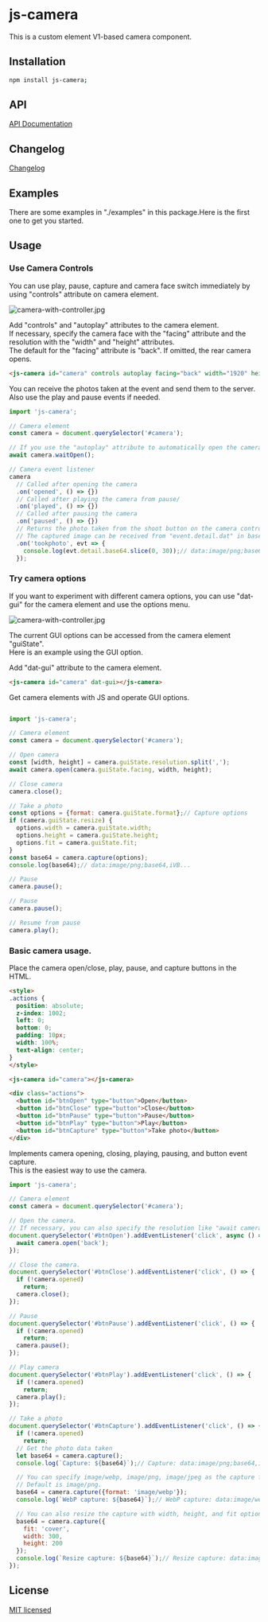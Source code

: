 # js-camera

This is a custom element V1-based camera component.

## Installation

```sh
npm install js-camera;
```

## API

[API Documentation](./API.md)

## Changelog

[Changelog](./CHANGELOG.md)

## Examples

There are some examples in "./examples" in this package.Here is the first one to get you started.

## Usage

### Use Camera Controls

You can use play, pause, capture and camera face switch immediately by using "controls" attribute on camera element.

![camera-with-controller.jpg](https://raw.githubusercontent.com/takuya-motoshima/js-camera/master/screencap/camera-with-controller.jpg)

Add "controls" and "autoplay" attributes to the camera element.  
If necessary, specify the camera face with the "facing" attribute and the resolution with the "width" and "height" attributes.  
The default for the "facing" attribute is "back". If omitted, the rear camera opens.

```html
<js-camera id="camera" controls autoplay facing="back" width="1920" height="1080"></js-camera>
```

You can receive the photos taken at the event and send them to the server.  
Also use the play and pause events if needed.  

```js
import 'js-camera';

// Camera element
const camera = document.querySelector('#camera');

// If you use the "autoplay" attribute to automatically open the camera, you can wait for the camera to fully open if necessary.
await camera.waitOpen();

// Camera event listener
camera
  // Called after opening the camera
  .on('opened', () => {})
  // Called after playing the camera from pause/
  .on('played', () => {})
  // Called after pausing the camera
  .on('paused', () => {})
  // Returns the photo taken from the shoot button on the camera controller
  // The captured image can be received from "event.detail.dat" in base64 format.
  .on('tookphoto', evt => {
    console.log(evt.detail.base64.slice(0, 30));// data:image/png;base64,iVB...
  });
```

### Try camera options

If you want to experiment with different camera options, you can use "dat-gui" for the camera element and use the options menu.

![camera-with-controller.jpg](https://raw.githubusercontent.com/takuya-motoshima/js-camera/master/screencap/camera-with-gui.jpg)

The current GUI options can be accessed from the camera element "guiState".  
Here is an example using the GUI option.

Add "dat-gui" attribute to the camera element.

```html
<js-camera id="camera" dat-gui></js-camera>
```

Get camera elements with JS and operate GUI options.

```js

import 'js-camera';

// Camera element
const camera = document.querySelector('#camera');

// Open camera
const [width, height] = camera.guiState.resolution.split(',');
await camera.open(camera.guiState.facing, width, height);

// Close camera
camera.close();

// Take a photo
const options = {format: camera.guiState.format};// Capture options
if (camera.guiState.resize) {
  options.width = camera.guiState.width;
  options.height = camera.guiState.height;
  options.fit = camera.guiState.fit;
}
const base64 = camera.capture(options);
console.log(base64);// data:image/png;base64,iVB...

// Pause
camera.pause();

// Pause
camera.pause();

// Resume from pause
camera.play();
```

### Basic camera usage.

Place the camera open/close, play, pause, and capture buttons in the HTML.

```html
<style>
.actions {
  position: absolute;
  z-index: 1002;
  left: 0;
  bottom: 0;
  padding: 10px;
  width: 100%;
  text-align: center;
}
</style>

<js-camera id="camera"></js-camera>

<div class="actions">
  <button id="btnOpen" type="button">Open</button>
  <button id="btnClose" type="button">Close</button>
  <button id="btnPause" type="button">Pause</button>
  <button id="btnPlay" type="button">Play</button>
  <button id="btnCapture" type="button">Take photo</button>
</div>
```

Implements camera opening, closing, playing, pausing, and button event capture.  
This is the easiest way to use the camera.

```js
import 'js-camera';

// Camera element
const camera = document.querySelector('#camera');

// Open the camera.
// If necessary, you can also specify the resolution like "await camera.open('back', 1920, 1080)".
document.querySelector('#btnOpen').addEventListener('click', async () => {
  await camera.open('back');
});

// Close the camera.
document.querySelector('#btnClose').addEventListener('click', () => {
  if (!camera.opened)
    return;
  camera.close();
});

// Pause
document.querySelector('#btnPause').addEventListener('click', () => {
  if (!camera.opened)
    return;
  camera.pause();
});

// Play camera
document.querySelector('#btnPlay').addEventListener('click', () => {
  if (!camera.opened)
    return;
  camera.play();
});

// Take a photo
document.querySelector('#btnCapture').addEventListener('click', () => {
  if (!camera.opened)
    return;
  // Get the photo data taken
  let base64 = camera.capture();
  console.log(`Capture: ${base64}`);// Capture: data:image/png;base64,iVBORw0K

  // You can specify image/webp, image/png, image/jpeg as the capture format.
  // Default is image/png.
  base64 = camera.capture({format: 'image/webp'});
  console.log(`WebP capture: ${base64}`);// WebP capture: data:image/webp;base64,UklGRrb

  // You can also resize the capture with width, height, and fit options.
  base64 = camera.capture({
    fit: 'cover',
    width: 300,
    height: 200
  });
  console.log(`Resize capture: ${base64}`);// Resize capture: data:image/png;base64,iVBORw0K
});
```

## License

[MIT licensed](./LICENSE.txt)